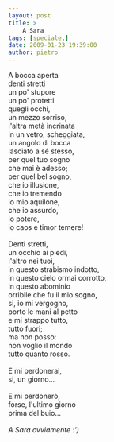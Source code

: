 ```yaml
---
layout: post
title: >
    A Sara
tags: [speciale,]
date: 2009-01-23 19:39:00
author: pietro
---
```

A bocca aperta<br/>denti stretti<br/>un po' stupore<br/>un po' protetti<br/>quegli occhi,<br/>un mezzo sorriso,<br/>l'altra metà incrinata<br/>in un vetro, scheggiata,<br/>un angolo di bocca<br/>lasciato a sé stesso,<br/>per quel tuo sogno<br/>che mai è adesso;<br/>per quel bel sogno,<br/>che io illusione,<br/>che io tremendo<br/>io mio aquilone,<br/>che io assurdo,<br/>io potere,<br/>io caos e timor temere!<br/><br/>Denti stretti,<br/>un occhio ai piedi,<br/>l'altro nei tuoi,<br/>in questo strabismo indotto,<br/>in questo cielo ormai corrotto,<br/>in questo abominio<br/>orribile che fu il mio sogno,<br/>si, io mi vergogno,<br/>porto le mani al petto<br/>e mi strappo tutto,<br/>tutto fuori;<br/>ma non posso:<br/>non voglio il mondo<br/>tutto quanto rosso.<br/><br/>E mi perdonerai,<br/>si, un giorno...<br/><br/>E mi perdonerò,<br/>forse, l'ultimo giorno<br/>prima del buio...<br/><br/><span style="font-style: italic">A Sara ovviamente :')</span>
